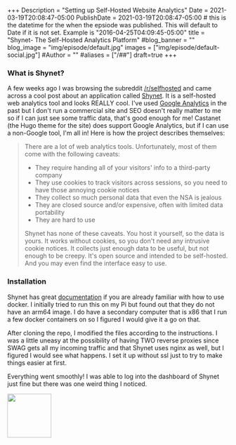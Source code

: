 +++
Description = "Setting up Self-Hosted Website Analytics"
Date = 2021-03-19T20:08:47-05:00
PublishDate = 2021-03-19T20:08:47-05:00 # this is the datetime for the when the epsiode was published. This will default to Date if it is not set. Example is "2016-04-25T04:09:45-05:00"
title = "Shynet- The Self-Hosted Analytics Platform"
#blog_banner = ""
blog_image = "img/episode/default.jpg"
images = ["img/episode/default-social.jpg"]
#Author = ""
#aliases = ["/##"]
draft=true
+++
### What is Shynet?
A few weeks ago I was browsing the subreddit [/r/selfhosted](www.reddit.com/r/selfhosted) and came across a cool post about an application called [Shynet](https://github.com/milesmcc/shynet). It is a self-hosted web analytics tool and looks REALLY cool. I've used [Google Analytics](https://analytics.google.com) in the past but I don't run a commercial site and SEO doesn't really matter to me so if I can just see some traffic data, that's good enough for me! Castanet (the Hugo theme for the site) does support Google Analytics, but if I can use a non-Google tool, I'm all in!
Here is how the project describes themselves:
>There are a lot of web analytics tools. Unfortunately, most of them come with the following caveats:
>
>* They require handing all of your visitors' info to a third-party company
>* They use cookies to track visitors across sessions, so you need to have those annoying cookie notices
>* They collect so much personal data that even the NSA is jealous
>* They are closed source and/or expensive, often with limited data portability
>* They are hard to use
>
> Shynet has none of these caveats. You host it yourself, so the data is yours. It works without cookies, so you don't need any intrusive cookie notices. It collects just enough data to be useful, but not enough to be creepy. It's open source and intended to be self-hosted. And you may even find the interface easy to use. 

### Installation
Shynet has great [documentation](https://github.com/milesmcc/shynet/blob/master/GUIDE.md#installation) if you are already familiar with how to use docker. I initially tried to run this on my Pi but found out that they do not have an arm64 image. I do have a secondary computer that is x86 that I run a few docker containers on so I figured I would give it a go on that.

After cloning the repo, I modified the files according to the instructions. I was a little uneasy at the possibility of having TWO reverse proxies since SWAG gets all my incoming traffic and that Shynet uses nginx as well, but I figured I would see what happens. I set it up without ssl just to try to make things easier at first.

Everything went smoothly! I was able to log into the dashboard of Shynet just fine but there was one weird thing I noticed.

<img src="https:linuxlemming.com/img/blog/shynet/shynetdash.png" width=100 height=100/>